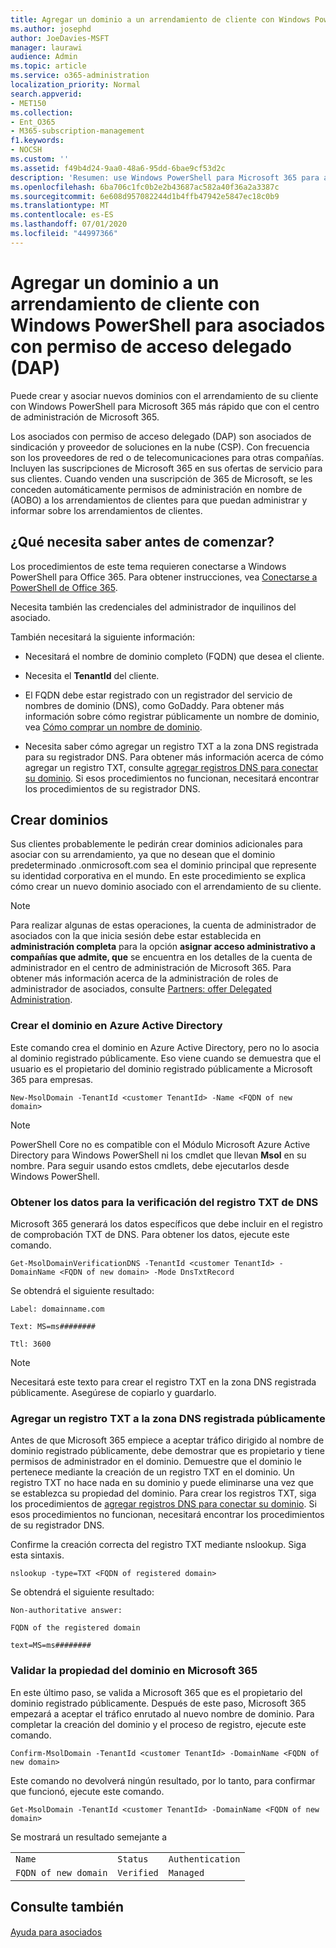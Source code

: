 ```yaml
---
title: Agregar un dominio a un arrendamiento de cliente con Windows PowerShell para asociados con permiso de acceso delegado (DAP)
ms.author: josephd
author: JoeDavies-MSFT
manager: laurawi
audience: Admin
ms.topic: article
ms.service: o365-administration
localization_priority: Normal
search.appverid:
- MET150
ms.collection:
- Ent_O365
- M365-subscription-management
f1.keywords:
- NOCSH
ms.custom: ''
ms.assetid: f49b4d24-9aa0-48a6-95dd-6bae9cf53d2c
description: 'Resumen: use Windows PowerShell para Microsoft 365 para agregar un nombre de dominio alternativo a un inquilino de cliente existente.'
ms.openlocfilehash: 6ba706c1fc0b2e2b43687ac582a40f36a2a3387c
ms.sourcegitcommit: 6e608d957082244d1b4ffb47942e5847ec18c0b9
ms.translationtype: MT
ms.contentlocale: es-ES
ms.lasthandoff: 07/01/2020
ms.locfileid: "44997366"
---
```

# <a name="add-a-domain-to-a-client-tenancy-with-windows-powershell-for-delegated-access-permission-dap-partners"></a>Agregar un dominio a un arrendamiento de cliente con Windows PowerShell para asociados con permiso de acceso delegado (DAP)

Puede crear y asociar nuevos dominios con el arrendamiento de su cliente con Windows PowerShell para Microsoft 365 más rápido que con el centro de administración de Microsoft 365.
  
Los asociados con permiso de acceso delegado (DAP) son asociados de sindicación y proveedor de soluciones en la nube (CSP). Con frecuencia son los proveedores de red o de telecomunicaciones para otras compañías. Incluyen las suscripciones de Microsoft 365 en sus ofertas de servicio para sus clientes. Cuando venden una suscripción de 365 de Microsoft, se les conceden automáticamente permisos de administración en nombre de (AOBO) a los arrendamientos de clientes para que puedan administrar y informar sobre los arrendamientos de clientes.
## <a name="what-do-you-need-to-know-before-you-begin"></a>¿Qué necesita saber antes de comenzar?

Los procedimientos de este tema requieren conectarse a Windows PowerShell para Office 365. Para obtener instrucciones, vea [Conectarse a PowerShell de Office 365](connect-to-office-365-powershell.md).
  
Necesita también las credenciales del administrador de inquilinos del asociado.
  
También necesitará la siguiente información:
  
- Necesitará el nombre de dominio completo (FQDN) que desea el cliente.
    
- Necesita el **TenantId** del cliente.
    
- El FQDN debe estar registrado con un registrador del servicio de nombres de dominio (DNS), como GoDaddy. Para obtener más información sobre cómo registrar públicamente un nombre de dominio, vea [Cómo comprar un nombre de dominio](https://go.microsoft.com/fwlink/p/?LinkId=532541).
    
- Necesita saber cómo agregar un registro TXT a la zona DNS registrada para su registrador DNS. Para obtener más información acerca de cómo agregar un registro TXT, consulte [agregar registros DNS para conectar su dominio](https://go.microsoft.com/fwlink/p/?LinkId=532542). Si esos procedimientos no funcionan, necesitará encontrar los procedimientos de su registrador DNS.
    
## <a name="create-domains"></a>Crear dominios

 Sus clientes probablemente le pedirán crear dominios adicionales para asociar con su arrendamiento, ya que no desean que el dominio predeterminado <domain>.onmicrosoft.com sea el dominio principal que represente su identidad corporativa en el mundo. En este procedimiento se explica cómo crear un nuevo dominio asociado con el arrendamiento de su cliente.
  
> [!NOTE]
> Para realizar algunas de estas operaciones, la cuenta de administrador de asociados con la que inicia sesión debe estar establecida en **administración completa** para la opción **asignar acceso administrativo a compañías que admite, que** se encuentra en los detalles de la cuenta de administrador en el centro de administración de Microsoft 365. Para obtener más información acerca de la administración de roles de administrador de asociados, consulte [Partners: offer Delegated Administration](https://go.microsoft.com/fwlink/p/?LinkId=532435). 
  
### <a name="create-the-domain-in-azure-active-directory"></a>Crear el dominio en Azure Active Directory

Este comando crea el dominio en Azure Active Directory, pero no lo asocia al dominio registrado públicamente. Eso viene cuando se demuestra que el usuario es el propietario del dominio registrado públicamente a Microsoft 365 para empresas.
  
```
New-MsolDomain -TenantId <customer TenantId> -Name <FQDN of new domain>
```

>[!Note]
>PowerShell Core no es compatible con el Módulo Microsoft Azure Active Directory para Windows PowerShell ni los cmdlet que llevan **Msol** en su nombre. Para seguir usando estos cmdlets, debe ejecutarlos desde Windows PowerShell.
>

### <a name="get-the-data-for-the-dns-txt-verification-record"></a>Obtener los datos para la verificación del registro TXT de DNS

 Microsoft 365 generará los datos específicos que debe incluir en el registro de comprobación TXT de DNS. Para obtener los datos, ejecute este comando.
  
```
Get-MsolDomainVerificationDNS -TenantId <customer TenantId> -DomainName <FQDN of new domain> -Mode DnsTxtRecord
```

Se obtendrá el siguiente resultado:
  
 `Label: domainname.com`
  
 `Text: MS=ms########`
  
 `Ttl: 3600`
  
> [!NOTE]
> Necesitará este texto para crear el registro TXT en la zona DNS registrada públicamente. Asegúrese de copiarlo y guardarlo. 
  
### <a name="add-a-txt-record-to-the-publically-registered-dns-zone"></a>Agregar un registro TXT a la zona DNS registrada públicamente

Antes de que Microsoft 365 empiece a aceptar tráfico dirigido al nombre de dominio registrado públicamente, debe demostrar que es propietario y tiene permisos de administrador en el dominio. Demuestre que el dominio le pertenece mediante la creación de un registro TXT en el dominio. Un registro TXT no hace nada en su dominio y puede eliminarse una vez que se establezca su propiedad del dominio. Para crear los registros TXT, siga los procedimientos de [agregar registros DNS para conectar su dominio](https://go.microsoft.com/fwlink/p/?LinkId=532542). Si esos procedimientos no funcionan, necesitará encontrar los procedimientos de su registrador DNS.
  
Confirme la creación correcta del registro TXT mediante nslookup. Siga esta sintaxis.
  
```
nslookup -type=TXT <FQDN of registered domain>
```

Se obtendrá el siguiente resultado:
  
 `Non-authoritative answer:`
  
 `FQDN of the registered domain`
  
 `text=MS=ms########`
  
### <a name="validate-domain-ownership-in-microsoft-365"></a>Validar la propiedad del dominio en Microsoft 365

En este último paso, se valida a Microsoft 365 que es el propietario del dominio registrado públicamente. Después de este paso, Microsoft 365 empezará a aceptar el tráfico enrutado al nuevo nombre de dominio. Para completar la creación del dominio y el proceso de registro, ejecute este comando. 
  
```
Confirm-MsolDomain -TenantId <customer TenantId> -DomainName <FQDN of new domain>
```

Este comando no devolverá ningún resultado, por lo tanto, para confirmar que funcionó, ejecute este comando.
  
```
Get-MsolDomain -TenantId <customer TenantId> -DomainName <FQDN of new domain>
```

Se mostrará un resultado semejante a
  
||||
|:-----|:-----|:-----|
| `Name` <br/> | `Status` <br/> | `Authentication` <br/> |
| `FQDN of new domain` <br/> | `Verified` <br/> | `Managed` <br/> |
   
## <a name="see-also"></a>Consulte también

#### 

[Ayuda para asociados](https://go.microsoft.com/fwlink/p/?LinkID=533477)

